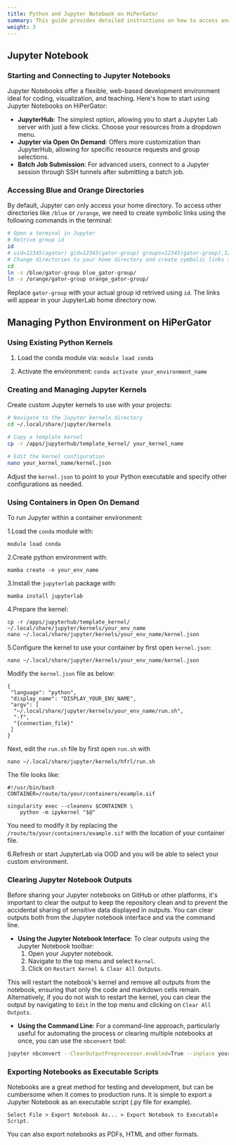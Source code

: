 ```yaml
---
title: Python and Jupyter Notebook on HiPerGator
summary: This guide provides detailed instructions on how to access and use Jupyter Notebooks on HiPerGator, as well as how to manage Python environments effectively.
weight: 3
---
```


## Jupyter Notebook

### Starting and Connecting to Jupyter Notebooks

Jupyter Notebooks offer a flexible, web-based development environment ideal for coding, visualization, and teaching. Here's how to start using Jupyter Notebooks on HiPerGator:
- **JupyterHub**: The simplest option, allowing you to start a Jupyter Lab server with just a few clicks. Choose your resources from a dropdown menu.
- **Jupyter via Open On Demand**: Offers more customization than JupyterHub, allowing for specific resource requests and group selections.
- **Batch Job Submission**: For advanced users, connect to a Jupyter session through SSH tunnels after submitting a batch job.

### Accessing Blue and Orange Directories

By default, Jupyter can only access your home directory. To access other directories like `/blue` or `/orange`, we need to create symbolic links using the following commands in the terminal:
```bash
# Open a terminal in Jupyter
# Retrive group id
id
# uid=12345(agator) gid=12345(gator-group) groups=12345(gator-group),12346(orange-group),12347(blue-group)
# Change directories to your home directory and create symbolic links to group directories for easier access
cd
ln -s /blue/gator-group blue_gator-group/
ln -s /orange/gator-group orange_gator-group/
```
Replace `gator-group` with your actual group id retrived using `id`. The links will appear in your JupyterLab home directory now.

## Managing Python Environment on HiPerGator

### Using Existing Python Kernels
1. Load the conda module via:
```module load conda```

2. Activate the environment:
```conda activate your_environment_name```

### Creating and Managing Jupyter Kernels
Create custom Jupyter kernels to use with your projects:
```bash
# Navigate to the Jupyter kernels directory
cd ~/.local/share/jupyter/kernels

# Copy a template kernel
cp -r /apps/jupyterhub/template_kernel/ your_kernel_name

# Edit the kernel configuration
nano your_kernel_name/kernel.json
```
Adjust the `kernel.json` to point to your Python executable and specify other configurations as needed.

### Using Containers in Open On Demand
To run Jupyter within a container environment:

1.Load the `conda` module with:
```
module load conda
```
2.Create python environment with:
```
mamba create -n your_env_name
```
3.Install the `jupyterlab` package with:
```
mamba install jupyterlab
```
4.Prepare the kernel:
```
cp -r /apps/jupyterhub/template_kernel/ ~/.local/share/jupyter/kernels/your_env_name
nano ~/.local/share/jupyter/kernels/your_env_name/kernel.json
```
5.Configure the kernel to use your container by first open `kernel.json`:
```
nano ~/.local/share/jupyter/kernels/your_env_name/kernel.json
```
Modify the `kernel.json` file as below:
```
{
 "language": "python",
 "display_name": "DISPLAY_YOUR_ENV_NAME",
 "argv": [
  "~/.local/share/jupyter/kernels/your_env_name/run.sh",
  "-f",
  "{connection_file}"
 ]
}
```
Next, edit the `run.sh` file by first open `run.sh` with
```
nano ~/.local/share/jupyter/kernels/hfrl/run.sh
``` 
The file looks like:
```
#!/usr/bin/bash
CONTAINER=/route/to/your/containers/example.sif 

singularity exec --cleanenv $CONTAINER \
	python -m ipykernel "$@"
```
You need to modify it by replacing the `/route/to/your/containers/example.sif` with the location of your container file.

6.Refresh or start JupyterLab via OOD and you will be able to select your custom environment.


### Clearing Jupyter Notebook Outputs

Before sharing your Jupyter notebooks on GitHub or other platforms, it's important to clear the output to keep the repository clean and to prevent the accidental sharing of sensitive data displayed in outputs. You can clear outputs both from the Jupyter notebook interface and via the command line.

- **Using the Jupyter Notebook Interface**:
To clear outputs using the Jupyter Notebook toolbar:
    1. Open your Jupyter notebook.
    2. Navigate to the top menu and select `Kernel`.
    3. Click on `Restart Kernel & Clear All Outputs`.

This will restart the notebook's kernel and remove all outputs from the notebook, ensuring that only the code and markdown cells remain. Alternatively, if you do not wish to restart the kernel, you can clear the output by navigating to `Edit` in the top menu and clicking on `Clear All Outputs`. 

- **Using the Command Line**: For a command-line approach, particularly useful for automating the process or clearing multiple notebooks at once, you can use the `nbconvert` tool:
```bash
jupyter nbconvert --ClearOutputPreprocessor.enabled=True --inplace your_notebook.ipynb
```

### Exporting Notebooks as Executable Scripts

Notebooks are a great method for testing and development, but can be cumbersome when it comes to production runs. It is simple to export a Jupyter Notebook as an executable script (.py file for example).
```
Select File > Export Notebook As... > Export Notebook to Executable Script.
```
You can also export notebooks as PDFs, HTML and other formats.

